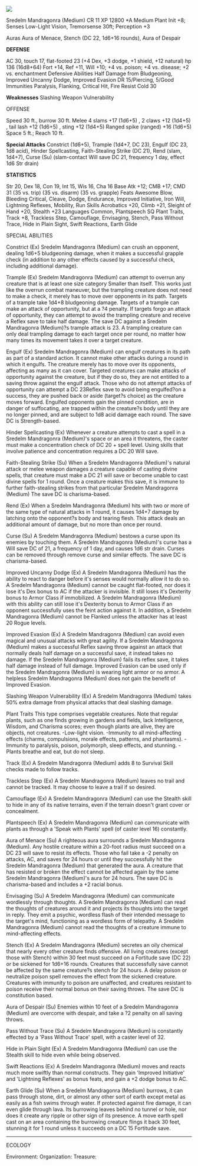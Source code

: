 ![](https://i.imgur.com/ThaWRRG.png)


Sredelm Mandragonra (Medium)                                                    CR 11
XP 12800
*A Medium Plant
Init +8; Senses Low-Light Vision, Tremorsense 30ft; Perception +3


Auras Aura of Menace, Stench (DC 22, 1d6+16 rounds), Aura of Despair

**DEFENSE**

AC 30, touch 17, flat-footed 23 (+4 Dex, +3 dodge, +1 shield, +12 natural)
hp 136 (16d8+64)
Fort +14, Ref +11, Will +10; +4 vs. poison; +4 vs. disease; +2 vs. enchantment
Defensive Abilities Half Damage from Bludgeoning, Improved Uncanny Dodge, Improved Evasion
DR 15/Piercing, 5/Good Immunities Paralysis, Flanking, Critical Hit, Fire Resist Cold 30 

**Weaknesses** Slashing Weapon Vulnerability

OFFENSE

Speed 30 ft., burrow 30 ft.
Melee 4 slams +17 (1d6+5) , 2 claws +12 (1d4+5) , tail lash +12 (1d6+5) , sting +12 (1d4+5) 
Ranged spike (ranged) +16 (1d6+5) 
Space 5 ft.; Reach 10 ft.

**Special Attacks** Constrict (1d6+5), Trample (1d4+7, DC 23), Engulf (DC 23, 1d8 acid), Hinder Spellcasting, Faith-Stealing Strike (DC 21), Rend (slam, 1d4+7), Curse (Su) (slam-contact Will save DC 21, frequency 1 day, effect 1d6 Str drain)

**STATISTICS**

Str 20, Dex 18, Con 19, Int 15, Wis 16, Cha 16
Base Atk +12; CMB +17; CMD 31 (35 vs. trip) (35 vs. disarm) (35 vs. grapple)
Feats Awesome Blow, Bleeding Critical, Cleave, Dodge, Endurance, Improved Initiative, Iron Will, Lightning Reflexes, Mobility, Run
Skills Acrobatics +20, Climb +21, Sleight of Hand +20, Stealth +23
Languages Common, Plantspeech
SQ Plant Traits, Track +8, Trackless Step, Camouflage, Envisaging, Stench, Pass Without Trace, Hide in Plain Sight, Swift Reactions, Earth Glide

SPECIAL ABILITIES

Constrict (Ex) 
 Sredelm Mandragonra (Medium) can crush an opponent, dealing 1d6+5 bludgeoning damage, when it makes a successful grapple check (in addition to any other effects caused by a successful check, including additional damage).

Trample (Ex) 
 Sredelm Mandragonra (Medium) can attempt to overrun any creature that is at least one size category Smaller than itself. This works just like the overrun combat maneuver, but the trampling creature does not need to make a check, it merely has to move over opponents in its path. Targets of a trample take 1d4+8 bludgeoning damage.  Targets of a trample can make an attack of opportunity, but at a ?4 penalty. If targets forgo an attack of opportunity, they can attempt to avoid the trampling creature and receive a Reflex save to take half damage. The save DC against a Sredelm Mandragonra (Medium)?s trample attack is 23.  A trampling creature can only deal trampling damage to each target once per round, no matter how many times its movement takes it over a target creature.

Engulf (Ex) 
 Sredelm Mandragonra (Medium) can engulf creatures in its path as part of a standard action. It cannot make other attacks during a round in which it engulfs. The creature merely has to move over its opponents, affecting as many as it can cover. Targeted creatures can make attacks of opportunity against the creature, but if they do so, they are not entitled to a saving throw against the engulf attack. Those who do not attempt attacks of opportunity can attempt a DC 23Reflex save to avoid being engulfed?on a success, they are pushed back or aside (target?s choice) as the creature moves forward. Engulfed opponents gain the pinned condition, are in danger of suffocating, are trapped within the creature?s body until they are no longer pinned, and are subject to 1d8 acid damage each round. The save DC is Strength-based.

Hinder Spellcasting (Ex) 
 Whenever a creature attempts to cast a spell in a Sredelm Mandragonra (Medium)'s space or an area it threatens, the caster must make a concentration check of DC 20 + spell level.  Using skills that involve patience and concentration requires a DC 20 Will save.

Faith-Stealing Strike (Su) 
 When a Sredelm Mandragonra (Medium)'s natural attack or melee weapon damages a creature capable of casting divine spells, that creature must make a DC 21 will save or become unable to cast divine spells for 1 round. Once a creature makes this save, it is immune to further faith-stealing strikes from that particular Sredelm Mandragonra (Medium) The save DC is charisma-based.

Rend (Ex) 
 When a Sredelm Mandragonra (Medium) hits with two or more of the same type of natural attacks in 1 round, it causes 1d4+7 damage by latching onto the opponent?s body and tearing flesh. This attack deals an additional amount of damage, but no more than once per round.

Curse (Su) 
 A Sredelm Mandragonra (Medium) bestows a curse upon its enemies by touching them.  A Sredelm Mandragonra (Medium)'s curse has a Will save DC of 21, a frequency of 1 day, and causes 1d6 str drain. Curses can be removed through remove curse and similar effects. The save DC is charisma-based.

Improved Uncanny Dodge (Ex) 
A Sredelm Mandragonra (Medium) has the ability to react to danger before it's senses would normally allow it to do so. A Sredelm Mandragonra (Medium) cannot be caught flat-footed, nor does it lose it's Dex bonus to AC if the attacker is invisible. It still loses it's Dexterity bonus to Armor Class if immobilized. A Sredelm Mandragonra (Medium) with this ability can still lose it's Dexterity bonus to Armor Class if an opponent successfully uses the feint action against it.
In addition, a Sredelm Mandragonra (Medium) cannot be Flanked unless the attacker has at least 20 Rogue levels.

Improved Evasion (Ex) 
A Sredelm Mandragonra (Medium) can avoid even magical and unusual attacks with great agility. If a Sredelm Mandragonra (Medium) makes a successful Reflex saving throw against an attack that normally deals half damage on a successful save, it instead takes no damage. If the Sredelm Mandragonra (Medium) fails its reflex save, it takes half damage instead of full damage. Improved Evasion can be used only if the Sredelm Mandragonra (Medium) is wearing light armor or no armor. A helpless Sredelm Mandragonra (Medium) does not gain the benefit of Improved Evasion.

Slashing Weapon Vulnerability (Ex) 
 A Sredelm Mandragonra (Medium) takes 50% extra damage from physical attacks that deal slashing damage.

Plant Traits
This type comprises vegetable creatures. Note that regular plants, such as one finds growing in gardens and fields, lack Intelligence, Wisdom, and Charisma scores; even though plants are alive, they are objects, not creatures.
-Low-light vision.
-Immunity to all mind-affecting effects (charms, compulsions, morale effects, patterns, and phantasms).
-Immunity to paralysis, poison, polymorph, sleep effects, and stunning.
-Plants breathe and eat, but do not sleep.

Track (Ex) 
A Sredelm Mandragonra (Medium) adds 8 to Survival Skill checks made to follow tracks.

Trackless Step (Ex) 
A Sredelm Mandragonra (Medium) leaves no trail and cannot be tracked. It may choose to leave a trail if so desired.

Camouflage (Ex) 
A Sredelm Mandragonra (Medium) can use the Stealth skill to hide in any of its native terrains, even if the terrain doesn't grant cover or concealment.

Plantspeech (Ex) 
 A Sredelm Mandragonra (Medium) can communicate with plants as through a 'Speak with Plants' spell (of caster level 16) constantly.

Aura of Menace (Su) 
 A righteous aura surrounds a Sredelm Mandragonra (Medium).  Any hostile creature within a 20-foot radius must succeed on a DC 23 will save to resist its effects. Those who fail take a -2  penalty on attacks, AC, and saves for 24 hours or until they successfully hit the Sredelm Mandragonra (Medium) that generated the aura.  A creature that has resisted or broken the effect cannot be affected again by the same Sredelm Mandragonra (Medium)'s aura for 24 hours. The save DC is charisma-based and includes a +2 racial bonus.

Envisaging (Su) 
 A Sredelm Mandragonra (Medium) can communicate wordlessly through thoughts.  A Sredelm Mandragonra (Medium) can read the thoughts of creatures around it and projects its thoughts into the target in reply. They emit a psychic, wordless flash of their intended message to the target's mind, functioning as a wordless form of telepathy.  A Sredelm Mandragonra (Medium) cannot read the thoughts of a creature immune to mind-affecting effects.

Stench (Ex) 
 A Sredelm Mandragonra (Medium) secretes an oily chemical that nearly every other creature finds offensive. All living creatures (except those with Stench) within 30 feet must succeed on a Fortitude save (DC 22) or be sickened for 1d6+16 rounds. Creatures that successfully save cannot be affected by the same creature?s stench for 24 hours. A delay poison or neutralize poison spell removes the effect from the sickened creature. Creatures with immunity to poison are unaffected, and creatures resistant to poison receive their normal bonus on their saving throws.  The save DC is constitution based.

Aura of Despair (Su) 
 Enemies within 10 feet of a Sredelm Mandragonra (Medium) are overcome with despair, and take a ?2 penalty on all saving throws.

Pass Without Trace (Su) 
 A Sredelm Mandragonra (Medium) is constantly effected by a 'Pass Without Trace' spell, with a caster level of 32.

Hide in Plain Sight (Ex) 
A Sredelm Mandragonra (Medium) can use the Stealth skill to hide even while being observed.

Swift Reactions (Ex) 
 A Sredelm Mandragonra (Medium) moves and reacts much more swiftly than normal constructs.  They gain 'Improved Initiative' and 'Lightning Reflexes' as bonus feats, and gain a +2 dodge bonus to AC.

Earth Glide (Su) 
 When a Sredelm Mandragonra (Medium) burrows, it can pass through stone, dirt, or almost any other sort of earth except metal as easily as a fish swims through water. If protected against fire damage, it can even glide through lava. Its burrowing leaves behind no tunnel or hole, nor does it create any ripple or other sign of its presence. A move earth spell cast on an area containing the burrowing creature flings it back 30 feet, stunning it for 1 round unless it succeeds on a DC 15 Fortitude save.

------------------------------
ECOLOGY

Environment: 
Organization: 
Treasure: 

